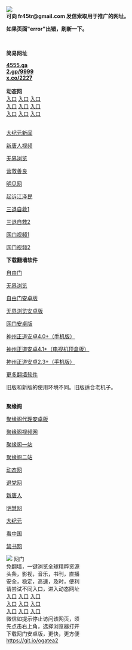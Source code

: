 <td align="center"><a target="_blank" href="https://raw.githubusercontent.com/szzd1/2/master/6.JPG"><img src="https://raw.githubusercontent.com/szzd1/2/master/6.JPG" style="max-width:100%;"></a></td><br>
<strong>可向 fr45tr@gmail.com 发信索取用于推广的网址。</strong>
<p><strong>如果页面"error"出错，刷新一下。</strong></p>
<br>
<p><strong>简易网址</strong></p>
<strong><a href="http://4555.ga">4555.ga</a></strong><br>
<strong><a href="http://2.gp/9999">2.gp/9999</a></strong><br>
<strong><a href="http://x.co/2227">x.co/2227</a></strong><br>
<br>
<strong>动态网</strong>
<br>
      <a href="http://t.cn/R14J1M7" rel="nofollow">入口</a>
      <a href="http://219.85.110.171/1" rel="nofollow">入口</a>
      <a href="http://wgmceq.psvdhgqa.ml/70cdtw" rel="nofollow">入口</a><br>
      <a href="http://wgmceq.psvdhgqa.ml/70hdtw" rel="nofollow">入口</a>
      <a href="http://wgmceq.psvdhgqa.ml/70ip03dw" rel="nofollow">入口</a>
      <a href="http://wgmceq.psvdhgqa.ml/70fdtw" rel="nofollow">入口</a><br>
      <a href="http://wgmceq.psvdhgqa.ml/70sdtw" rel="nofollow">入口</a>
      <a href="http://wgmceq.psvdhgqa.ml/70ip04dw" rel="nofollow">入口</a>
      <a href="http://wgmceq.psvdhgqa.ml/70hdtw" rel="nofollow">入口</a><br>

<br>
<p><a href="http://t.cn/R14J1ae" rel="nofollow">大纪元新闻</a></p>
<p><a href="http://t.cn/R14J1Nr" rel="nofollow">新唐人视频</a></p>
<p><a href="http://t.cn/R14J1jK" rel="nofollow">无界浏览</a></p>
<p><a href="http://wgmceq.psvdhgqa.ml/70gqg" rel="nofollow">营救善良</a></p>
<p><a href="http://wgmceq.psvdhgqa.ml/mjw" rel="nofollow">明见网</a></p>
<p><a href="http://wgmceq.psvdhgqa.ml/70gsj" rel="nofollow">起诉江泽民</a></p>
<p><a href="http://t.cn/R14J1tn">三退自救1</a></p>
<p><a href="http://wgmceq.psvdhgqa.ml/70gst" rel="nofollow">三退自救2</a></p>
<p><a href="http://t.cn/R14J1b4" rel="nofollow">网门视频1</a></p>
<p><a href="http://esviawu.axbiyssi.ml" rel="nofollow">网门视频2</a></p>
<p><strong>下载翻墙软件</strong></p>


<p><a href="https://git.io/fgp" rel="nofollow">自由门</a></p>
<p><a href="https://git.io/vEJlj rel="nofollow">无界浏览</a></p>
<p><a href="https://git.io/fgma" rel="nofollow">自由门安卓版</a></p>
<p><a href="https://s3.amazonaws.com/693/um.apk" rel="nofollow">无界浏览安卓版</a></p>
<p><a href="https://git.io/ogatea2">网门安卓版</a></p>
<p><a href="https://git.io/vQjqe" rel="nofollow">神州正道安卓4.0+（手机版）</a></p>
<p><a href="https://git.io/vAonz" rel="nofollow">神州正道安卓4.1+（电视机顶盒版）</a></p>
<p><a href="https://git.io/vA5GO" rel="nofollow">神州正道安卓2.3+（手机版）</a></p>
<p><a href="https://github.com/bannedbook/fanqiang/wiki">更多翻墙软件</a></p>
旧版和新版的使用环境不同。旧版适合老机子。<br>


<br>
<p><strong>聚缘阁</strong></p>
<p><a href="https://github.com/hao369/a/raw/master/j8.apk">聚缘阁代理安卓版</a></p>
<p><a href="http://e3.s42f.ga/9.html" rel="nofollow">聚缘阁视频网</a></p>
<p><a href="http://j1.x23s.ml" rel="nofollow">聚缘阁一站</a></p>
<p><a href="http://2z.s42f.ga" rel="nofollow">聚缘阁二站</a></p>
<p><a href="http://e3.s42f.ga/523/?3654" rel="nofollow">动态网</a></p>
<p><a href="http://e3.s42f.ga/523/?id=8" rel="nofollow">退党网</a></p>
<p><a href="http://e3.s42f.ga/523/?id=5" rel="nofollow">新唐人</a></p>
<p><a href="http://e3.s42f.ga/523/?id=3" rel="nofollow">明慧网</a></p>
<p><a href="http://e3.s42f.ga/523/?id=7" rel="nofollow">大纪元</a></p>
<p><a href="http://e3.s42f.ga/523/?id=11" rel="nofollow">看中国</a></p>
<p><a href="http://e3.s42f.ga/523/?id=16" rel="nofollow">禁书网</a></p>
<td align="center"><a target="_blank" href="https://cloud.githubusercontent.com/assets/11880933/13434984/f430fae2-e012-11e5-814f-c2df1e82b247.jpg"><img src="https://cloud.githubusercontent.com/assets/11880933/13434984/f430fae2-e012-11e5-814f-c2df1e82b247.jpg" style="max-width:100%;"></a></td>
  </tr>
  <tr>
    <td align="center">网门<br>
      免翻墙，一键浏览全球精粹资源<br>
      头条，影视，音乐，书刊，直播<br>
      安全，稳定，高速，及时，便利<br>
    </td>
  </tr><tr>
    <td align="center">请尝试不同入口，进入动态网址<br>      
      <a href="https://s3.us-east-2.amazonaws.com/ogateh/show.htm?from=852" rel="nofollow">入口</a>
      <a href="https://s3.eu-west-2.amazonaws.com/ogatel/show.htm?from=852" rel="nofollow">入口</a>
      <a href="https://s3.amazonaws.com/ogate/show.htm?from=852" rel="nofollow">入口</a><br>
      <a href="https://s3.ap-northeast-2.amazonaws.com/ogates/show.htm?from=852" rel="nofollow">入口</a>
      <a href="https://s3.eu-central-1.amazonaws.com/ogatef/show.htm?from=852" rel="nofollow">入口</a>
      <a href="https://s3.ap-south-1.amazonaws.com/ogatem/show.htm?from=852" rel="nofollow">入口</a><br>
      <a href="https://s3-us-west-1.amazonaws.com/ogaten/show.htm?from=852" rel="nofollow">入口</a>
      <a href="https://s3.ca-central-1.amazonaws.com/ogatec/show.htm?from=852" rel="nofollow">入口</a>
      <a href="https://s3-ap-northeast-1.amazonaws.com/ogatet/show.htm?from=852" rel="nofollow">入口</a><br>
      微信如提示停止访问该网页，须<br>
      先点击右上角，选择浏览器打开<br>
    </td>
  </tr>
  <tr>
    <td align="center">
      下载网门安卓版，更快，更方便<br><a href="https://raw.githubusercontent.com/oGate2/up/master/oGate.apk" rel="nofollow">https://git.io/ogatea2</a><br>
